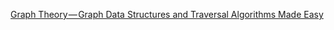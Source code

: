 [Graph Theory — Graph Data Structures and Traversal Algorithms Made Easy](https://hackernoon.com/graph-theory-graph-data-structures-and-traversal-algorithms-made-easy-28c7154c9662)

